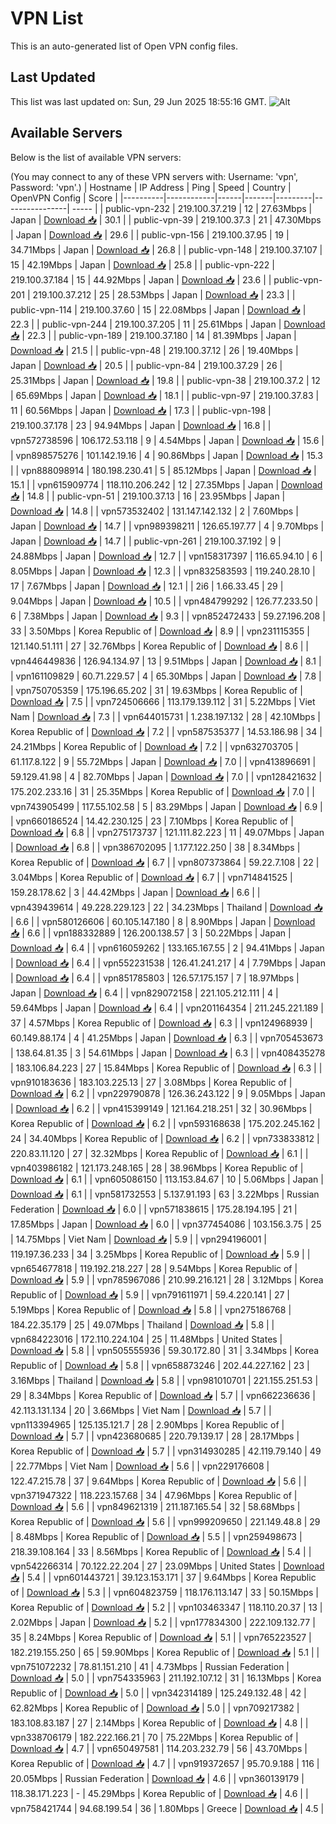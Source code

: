 # VPN List

This is an auto-generated list of Open VPN config files.

## Last Updated

This list was last updated on: Sun, 29 Jun 2025 18:55:16 GMT.
![Alt](https://repobeats.axiom.co/api/embed/186b98318ef1479477931607c1ad7d823f12451f.svg "Repobeats analytics image")

## Available Servers

Below is the list of available VPN servers:

(You may connect to any of these VPN servers with: Username: 'vpn', Password: 'vpn'.)
| Hostname | IP Address | Ping | Speed | Country | OpenVPN Config | Score |
|----------|------------|------|-------|---------|----------------| ----- |
| public-vpn-232 | 219.100.37.219 | 12 | 27.63Mbps | Japan | [Download 📥](./configs/server_0_JP.ovpn) | 30.1 |
| public-vpn-39 | 219.100.37.3 | 21 | 47.30Mbps | Japan | [Download 📥](./configs/server_1_JP.ovpn) | 29.6 |
| public-vpn-156 | 219.100.37.95 | 19 | 34.71Mbps | Japan | [Download 📥](./configs/server_2_JP.ovpn) | 26.8 |
| public-vpn-148 | 219.100.37.107 | 15 | 42.19Mbps | Japan | [Download 📥](./configs/server_3_JP.ovpn) | 25.8 |
| public-vpn-222 | 219.100.37.184 | 15 | 44.92Mbps | Japan | [Download 📥](./configs/server_4_JP.ovpn) | 23.6 |
| public-vpn-201 | 219.100.37.212 | 25 | 28.53Mbps | Japan | [Download 📥](./configs/server_5_JP.ovpn) | 23.3 |
| public-vpn-114 | 219.100.37.60 | 15 | 22.08Mbps | Japan | [Download 📥](./configs/server_6_JP.ovpn) | 22.3 |
| public-vpn-244 | 219.100.37.205 | 11 | 25.61Mbps | Japan | [Download 📥](./configs/server_7_JP.ovpn) | 22.3 |
| public-vpn-189 | 219.100.37.180 | 14 | 81.39Mbps | Japan | [Download 📥](./configs/server_8_JP.ovpn) | 21.5 |
| public-vpn-48 | 219.100.37.12 | 26 | 19.40Mbps | Japan | [Download 📥](./configs/server_9_JP.ovpn) | 20.5 |
| public-vpn-84 | 219.100.37.29 | 26 | 25.31Mbps | Japan | [Download 📥](./configs/server_10_JP.ovpn) | 19.8 |
| public-vpn-38 | 219.100.37.2 | 12 | 65.69Mbps | Japan | [Download 📥](./configs/server_11_JP.ovpn) | 18.1 |
| public-vpn-97 | 219.100.37.83 | 11 | 60.56Mbps | Japan | [Download 📥](./configs/server_12_JP.ovpn) | 17.3 |
| public-vpn-198 | 219.100.37.178 | 23 | 94.94Mbps | Japan | [Download 📥](./configs/server_13_JP.ovpn) | 16.8 |
| vpn572738596 | 106.172.53.118 | 9 | 4.54Mbps | Japan | [Download 📥](./configs/server_14_JP.ovpn) | 15.6 |
| vpn898575276 | 101.142.19.16 | 4 | 90.86Mbps | Japan | [Download 📥](./configs/server_15_JP.ovpn) | 15.3 |
| vpn888098914 | 180.198.230.41 | 5 | 85.12Mbps | Japan | [Download 📥](./configs/server_16_JP.ovpn) | 15.1 |
| vpn615909774 | 118.110.206.242 | 12 | 27.35Mbps | Japan | [Download 📥](./configs/server_17_JP.ovpn) | 14.8 |
| public-vpn-51 | 219.100.37.13 | 16 | 23.95Mbps | Japan | [Download 📥](./configs/server_18_JP.ovpn) | 14.8 |
| vpn573532402 | 131.147.142.132 | 2 | 7.60Mbps | Japan | [Download 📥](./configs/server_19_JP.ovpn) | 14.7 |
| vpn989398211 | 126.65.197.77 | 4 | 9.70Mbps | Japan | [Download 📥](./configs/server_20_JP.ovpn) | 14.7 |
| public-vpn-261 | 219.100.37.192 | 9 | 24.88Mbps | Japan | [Download 📥](./configs/server_21_JP.ovpn) | 12.7 |
| vpn158317397 | 116.65.94.10 | 6 | 8.05Mbps | Japan | [Download 📥](./configs/server_22_JP.ovpn) | 12.3 |
| vpn832583593 | 119.240.28.10 | 17 | 7.67Mbps | Japan | [Download 📥](./configs/server_23_JP.ovpn) | 12.1 |
| 2i6 | 1.66.33.45 | 29 | 9.04Mbps | Japan | [Download 📥](./configs/server_24_JP.ovpn) | 10.5 |
| vpn484799292 | 126.77.233.50 | 6 | 7.38Mbps | Japan | [Download 📥](./configs/server_25_JP.ovpn) | 9.3 |
| vpn852472433 | 59.27.196.208 | 33 | 3.50Mbps | Korea Republic of | [Download 📥](./configs/server_26_KR.ovpn) | 8.9 |
| vpn231115355 | 121.140.51.111 | 27 | 32.76Mbps | Korea Republic of | [Download 📥](./configs/server_27_KR.ovpn) | 8.6 |
| vpn446449836 | 126.94.134.97 | 13 | 9.51Mbps | Japan | [Download 📥](./configs/server_28_JP.ovpn) | 8.1 |
| vpn161109829 | 60.71.229.57 | 4 | 65.30Mbps | Japan | [Download 📥](./configs/server_29_JP.ovpn) | 7.8 |
| vpn750705359 | 175.196.65.202 | 31 | 19.63Mbps | Korea Republic of | [Download 📥](./configs/server_30_KR.ovpn) | 7.5 |
| vpn724506666 | 113.179.139.112 | 31 | 5.22Mbps | Viet Nam | [Download 📥](./configs/server_31_VN.ovpn) | 7.3 |
| vpn644015731 | 1.238.197.132 | 28 | 42.10Mbps | Korea Republic of | [Download 📥](./configs/server_32_KR.ovpn) | 7.2 |
| vpn587535377 | 14.53.186.98 | 34 | 24.21Mbps | Korea Republic of | [Download 📥](./configs/server_33_KR.ovpn) | 7.2 |
| vpn632703705 | 61.117.8.122 | 9 | 55.72Mbps | Japan | [Download 📥](./configs/server_34_JP.ovpn) | 7.0 |
| vpn413896691 | 59.129.41.98 | 4 | 82.70Mbps | Japan | [Download 📥](./configs/server_35_JP.ovpn) | 7.0 |
| vpn128421632 | 175.202.233.16 | 31 | 25.35Mbps | Korea Republic of | [Download 📥](./configs/server_36_KR.ovpn) | 7.0 |
| vpn743905499 | 117.55.102.58 | 5 | 83.29Mbps | Japan | [Download 📥](./configs/server_37_JP.ovpn) | 6.9 |
| vpn660186524 | 14.42.230.125 | 23 | 7.10Mbps | Korea Republic of | [Download 📥](./configs/server_38_KR.ovpn) | 6.8 |
| vpn275173737 | 121.111.82.223 | 11 | 49.07Mbps | Japan | [Download 📥](./configs/server_39_JP.ovpn) | 6.8 |
| vpn386702095 | 1.177.122.250 | 38 | 8.34Mbps | Korea Republic of | [Download 📥](./configs/server_40_KR.ovpn) | 6.7 |
| vpn807373864 | 59.22.7.108 | 22 | 3.04Mbps | Korea Republic of | [Download 📥](./configs/server_41_KR.ovpn) | 6.7 |
| vpn714841525 | 159.28.178.62 | 3 | 44.42Mbps | Japan | [Download 📥](./configs/server_42_JP.ovpn) | 6.6 |
| vpn439439614 | 49.228.229.123 | 22 | 34.23Mbps | Thailand | [Download 📥](./configs/server_43_TH.ovpn) | 6.6 |
| vpn580126606 | 60.105.147.180 | 8 | 8.90Mbps | Japan | [Download 📥](./configs/server_44_JP.ovpn) | 6.6 |
| vpn188332889 | 126.200.138.57 | 3 | 50.22Mbps | Japan | [Download 📥](./configs/server_45_JP.ovpn) | 6.4 |
| vpn616059262 | 133.165.167.55 | 2 | 94.41Mbps | Japan | [Download 📥](./configs/server_46_JP.ovpn) | 6.4 |
| vpn552231538 | 126.41.241.217 | 4 | 7.79Mbps | Japan | [Download 📥](./configs/server_47_JP.ovpn) | 6.4 |
| vpn851785803 | 126.57.175.157 | 7 | 18.97Mbps | Japan | [Download 📥](./configs/server_48_JP.ovpn) | 6.4 |
| vpn829072158 | 221.105.212.111 | 4 | 59.64Mbps | Japan | [Download 📥](./configs/server_49_JP.ovpn) | 6.4 |
| vpn201164354 | 211.245.221.189 | 37 | 4.57Mbps | Korea Republic of | [Download 📥](./configs/server_50_KR.ovpn) | 6.3 |
| vpn124968939 | 60.149.88.174 | 4 | 41.25Mbps | Japan | [Download 📥](./configs/server_51_JP.ovpn) | 6.3 |
| vpn705453673 | 138.64.81.35 | 3 | 54.61Mbps | Japan | [Download 📥](./configs/server_52_JP.ovpn) | 6.3 |
| vpn408435278 | 183.106.84.223 | 27 | 15.84Mbps | Korea Republic of | [Download 📥](./configs/server_53_KR.ovpn) | 6.3 |
| vpn910183636 | 183.103.225.13 | 27 | 3.08Mbps | Korea Republic of | [Download 📥](./configs/server_54_KR.ovpn) | 6.2 |
| vpn229790878 | 126.36.243.122 | 9 | 9.05Mbps | Japan | [Download 📥](./configs/server_55_JP.ovpn) | 6.2 |
| vpn415399149 | 121.164.218.251 | 32 | 30.96Mbps | Korea Republic of | [Download 📥](./configs/server_56_KR.ovpn) | 6.2 |
| vpn593168638 | 175.202.245.162 | 24 | 34.40Mbps | Korea Republic of | [Download 📥](./configs/server_57_KR.ovpn) | 6.2 |
| vpn733833812 | 220.83.11.120 | 27 | 32.32Mbps | Korea Republic of | [Download 📥](./configs/server_58_KR.ovpn) | 6.1 |
| vpn403986182 | 121.173.248.165 | 28 | 38.96Mbps | Korea Republic of | [Download 📥](./configs/server_59_KR.ovpn) | 6.1 |
| vpn605086150 | 113.153.84.67 | 10 | 5.06Mbps | Japan | [Download 📥](./configs/server_60_JP.ovpn) | 6.1 |
| vpn581732553 | 5.137.91.193 | 63 | 3.22Mbps | Russian Federation | [Download 📥](./configs/server_61_RU.ovpn) | 6.0 |
| vpn571838615 | 175.28.194.195 | 21 | 17.85Mbps | Japan | [Download 📥](./configs/server_62_JP.ovpn) | 6.0 |
| vpn377454086 | 103.156.3.75 | 25 | 14.75Mbps | Viet Nam | [Download 📥](./configs/server_63_VN.ovpn) | 5.9 |
| vpn294196001 | 119.197.36.233 | 34 | 3.25Mbps | Korea Republic of | [Download 📥](./configs/server_64_KR.ovpn) | 5.9 |
| vpn654677818 | 119.192.218.227 | 28 | 9.54Mbps | Korea Republic of | [Download 📥](./configs/server_65_KR.ovpn) | 5.9 |
| vpn785967086 | 210.99.216.121 | 28 | 3.12Mbps | Korea Republic of | [Download 📥](./configs/server_66_KR.ovpn) | 5.9 |
| vpn791611971 | 59.4.220.141 | 27 | 5.19Mbps | Korea Republic of | [Download 📥](./configs/server_67_KR.ovpn) | 5.8 |
| vpn275186768 | 184.22.35.179 | 25 | 49.07Mbps | Thailand | [Download 📥](./configs/server_68_TH.ovpn) | 5.8 |
| vpn684223016 | 172.110.224.104 | 25 | 11.48Mbps | United States | [Download 📥](./configs/server_69_US.ovpn) | 5.8 |
| vpn505555936 | 59.30.172.80 | 31 | 3.34Mbps | Korea Republic of | [Download 📥](./configs/server_70_KR.ovpn) | 5.8 |
| vpn658873246 | 202.44.227.162 | 23 | 3.16Mbps | Thailand | [Download 📥](./configs/server_71_TH.ovpn) | 5.8 |
| vpn981010701 | 221.155.251.53 | 29 | 8.34Mbps | Korea Republic of | [Download 📥](./configs/server_72_KR.ovpn) | 5.7 |
| vpn662236636 | 42.113.131.134 | 20 | 3.66Mbps | Viet Nam | [Download 📥](./configs/server_73_VN.ovpn) | 5.7 |
| vpn113394965 | 125.135.121.7 | 28 | 2.90Mbps | Korea Republic of | [Download 📥](./configs/server_74_KR.ovpn) | 5.7 |
| vpn423680685 | 220.79.139.17 | 28 | 28.17Mbps | Korea Republic of | [Download 📥](./configs/server_75_KR.ovpn) | 5.7 |
| vpn314930285 | 42.119.79.140 | 49 | 22.77Mbps | Viet Nam | [Download 📥](./configs/server_76_VN.ovpn) | 5.6 |
| vpn229176608 | 122.47.215.78 | 37 | 9.64Mbps | Korea Republic of | [Download 📥](./configs/server_77_KR.ovpn) | 5.6 |
| vpn371947322 | 118.223.157.68 | 34 | 47.96Mbps | Korea Republic of | [Download 📥](./configs/server_78_KR.ovpn) | 5.6 |
| vpn849621319 | 211.187.165.54 | 32 | 58.68Mbps | Korea Republic of | [Download 📥](./configs/server_79_KR.ovpn) | 5.6 |
| vpn999209650 | 221.149.48.8 | 29 | 8.48Mbps | Korea Republic of | [Download 📥](./configs/server_80_KR.ovpn) | 5.5 |
| vpn259498673 | 218.39.108.164 | 33 | 8.56Mbps | Korea Republic of | [Download 📥](./configs/server_81_KR.ovpn) | 5.4 |
| vpn542266314 | 70.122.22.204 | 27 | 23.09Mbps | United States | [Download 📥](./configs/server_82_US.ovpn) | 5.4 |
| vpn601443721 | 39.123.153.171 | 37 | 9.64Mbps | Korea Republic of | [Download 📥](./configs/server_83_KR.ovpn) | 5.3 |
| vpn604823759 | 118.176.113.147 | 33 | 50.15Mbps | Korea Republic of | [Download 📥](./configs/server_84_KR.ovpn) | 5.2 |
| vpn103463347 | 118.110.20.37 | 13 | 2.02Mbps | Japan | [Download 📥](./configs/server_85_JP.ovpn) | 5.2 |
| vpn177834300 | 222.109.132.77 | 35 | 8.24Mbps | Korea Republic of | [Download 📥](./configs/server_86_KR.ovpn) | 5.1 |
| vpn765223527 | 182.219.155.250 | 65 | 59.90Mbps | Korea Republic of | [Download 📥](./configs/server_87_KR.ovpn) | 5.1 |
| vpn751072232 | 78.81.151.210 | 41 | 4.73Mbps | Russian Federation | [Download 📥](./configs/server_88_RU.ovpn) | 5.0 |
| vpn754335963 | 211.192.107.12 | 31 | 16.13Mbps | Korea Republic of | [Download 📥](./configs/server_89_KR.ovpn) | 5.0 |
| vpn342314189 | 125.249.132.48 | 42 | 62.82Mbps | Korea Republic of | [Download 📥](./configs/server_90_KR.ovpn) | 5.0 |
| vpn709217382 | 183.108.83.187 | 27 | 2.14Mbps | Korea Republic of | [Download 📥](./configs/server_91_KR.ovpn) | 4.8 |
| vpn338706179 | 182.222.166.21 | 70 | 75.22Mbps | Korea Republic of | [Download 📥](./configs/server_92_KR.ovpn) | 4.7 |
| vpn650497581 | 114.203.232.79 | 56 | 43.70Mbps | Korea Republic of | [Download 📥](./configs/server_93_KR.ovpn) | 4.7 |
| vpn919372657 | 95.70.9.188 | 116 | 20.05Mbps | Russian Federation | [Download 📥](./configs/server_94_RU.ovpn) | 4.6 |
| vpn360139179 | 118.38.171.223 | - | 45.29Mbps | Korea Republic of | [Download 📥](./configs/server_95_KR.ovpn) | 4.6 |
| vpn758421744 | 94.68.199.54 | 36 | 1.80Mbps | Greece | [Download 📥](./configs/server_96_GR.ovpn) | 4.5 |
